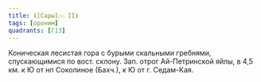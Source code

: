 ```yaml
---
title: ⦗[Сары]⒯ II⦘
tags: [ороним]
quadrants: [Г13]
---
```


Коническая лесистая гора с бурыми скальными гребнями, спускающимися по вост.
склону. Зап. отрог Ай-Петринской яйлы, в 4,5 км. к Ю от нп Соколиное (Бахч.), к
Ю от г. Седам-Кая.
